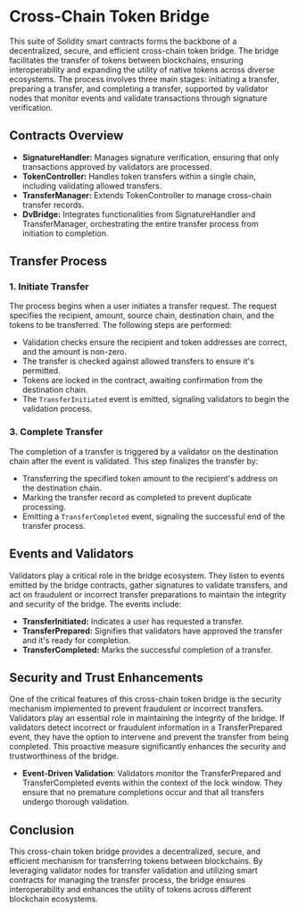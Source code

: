 # Cross-Chain Token Bridge

This suite of Solidity smart contracts forms the backbone of a decentralized, secure, and efficient cross-chain token bridge. The bridge facilitates the transfer of tokens between blockchains, ensuring interoperability and expanding the utility of native tokens across diverse ecosystems. The process involves three main stages: initiating a transfer, preparing a transfer, and completing a transfer, supported by validator nodes that monitor events and validate transactions through signature verification.

## Contracts Overview

- **SignatureHandler:** Manages signature verification, ensuring that only transactions approved by validators are processed.
- **TokenController:** Handles token transfers within a single chain, including validating allowed transfers.
- **TransferManager:** Extends TokenController to manage cross-chain transfer records.
- **DvBridge:** Integrates functionalities from SignatureHandler and TransferManager, orchestrating the entire transfer process from initiation to completion.

## Transfer Process

### 1. Initiate Transfer

The process begins when a user initiates a transfer request. The request specifies the recipient, amount, source chain, destination chain, and the tokens to be transferred. The following steps are performed:

- Validation checks ensure the recipient and token addresses are correct, and the amount is non-zero.
- The transfer is checked against allowed transfers to ensure it's permitted.
- Tokens are locked in the contract, awaiting confirmation from the destination chain.
- The `TransferInitiated` event is emitted, signaling validators to begin the validation process.


### 3. Complete Transfer

The completion of a transfer is triggered by a validator on the destination chain after the event is validated. This step finalizes the transfer by:

- Transferring the specified token amount to the recipient's address on the destination chain.
- Marking the transfer record as completed to prevent duplicate processing.
- Emitting a `TransferCompleted` event, signaling the successful end of the transfer process.

## Events and Validators

Validators play a critical role in the bridge ecosystem. They listen to events emitted by the bridge contracts, gather signatures to validate transfers, and act on fraudulent or incorrect transfer preparations to maintain the integrity and security of the bridge. The events include:

- **TransferInitiated:** Indicates a user has requested a transfer.
- **TransferPrepared:** Signifies that validators have approved the transfer and it's ready for completion.
- **TransferCompleted:** Marks the successful completion of a transfer.


## Security and Trust Enhancements
One of the critical features of this cross-chain token bridge is the security mechanism implemented to prevent fraudulent or incorrect transfers. Validators play an essential role in maintaining the integrity of the bridge. If validators detect incorrect or fraudulent information in a TransferPrepared event, they have the option to intervene and prevent the transfer from being completed. This proactive measure significantly enhances the security and trustworthiness of the bridge.

- **Event-Driven Validation**: Validators monitor the TransferPrepared and TransferCompleted events within the context of the lock window. They ensure that no premature completions occur and that all transfers undergo thorough validation.

## Conclusion

This cross-chain token bridge provides a decentralized, secure, and efficient mechanism for transferring tokens between blockchains. By leveraging validator nodes for transfer validation and utilizing smart contracts for managing the transfer process, the bridge ensures interoperability and enhances the utility of tokens across different blockchain ecosystems.
